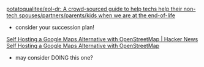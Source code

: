 
[potatoqualitee/eol-dr: A crowd-sourced guide to help techs help their non-tech spouses/partners/parents/kids when we are at the end-of-life](https://github.com/potatoqualitee/eol-dr)
- consider your succession plan!

[Self Hosting a Google Maps Alternative with OpenStreetMap | Hacker News](https://news.ycombinator.com/item?id=33704801)
[Self Hosting a Google Maps Alternative with OpenStreetMap](https://wcedmisten.fyi/post/self-hosting-osm/)
- may consider DOING this one?
